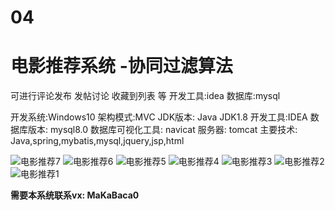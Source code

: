 # 04
# 电影推荐系统 -协同过滤算法
可进行评论发布 发帖讨论 收藏到列表 等
开发工具:idea
数据库:mysql

开发系统:Windows10
架构模式:MVC
JDK版本: Java JDK1.8
开发工具:IDEA
数据库版本: mysql8.0
数据库可视化工具: navicat
服务器:  tomcat
主要技术:
Java,spring,mybatis,mysql,jquery,jsp,html

![电影推荐7](https://github.com/MaCa-BaKa/movie-recommendation-dianyingtuijian/assets/102128690/f5e70949-d23f-4aee-b8e4-0ae64bbfceb4)
![电影推荐6](https://github.com/MaCa-BaKa/movie-recommendation-dianyingtuijian/assets/102128690/a6240f7b-fa8b-49d8-a99e-55ba67df461e)
![电影推荐5](https://github.com/MaCa-BaKa/movie-recommendation-dianyingtuijian/assets/102128690/2f1b07af-0240-4c40-88ea-ff720030f580)
![电影推荐4](https://github.com/MaCa-BaKa/movie-recommendation-dianyingtuijian/assets/102128690/9604baa3-d7e4-4ea7-a5b1-790c193ad506)
![电影推荐3](https://github.com/MaCa-BaKa/movie-recommendation-dianyingtuijian/assets/102128690/d7d68bb8-d369-44a1-b091-bceaa5b02573)
![电影推荐2](https://github.com/MaCa-BaKa/movie-recommendation-dianyingtuijian/assets/102128690/b23f264c-f57c-44cb-b4dd-e5dc36405526)
![电影推荐1](https://github.com/MaCa-BaKa/movie-recommendation-dianyingtuijian/assets/102128690/a8ad33ca-2ad1-4c10-9a13-17cd5d70734b)



**需要本系统联系vx: MaKaBaca0**

